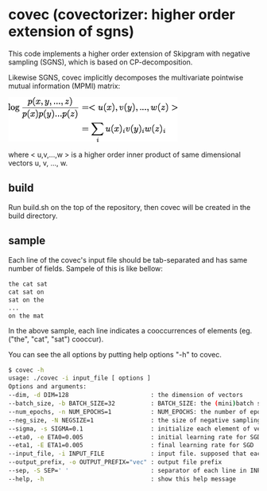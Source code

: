 # covec (covectorizer: higher order extension of sgns)

This code implements a higher order extension of Skipgram with negative sampling (SGNS), which is based on CP-decomposition.

Likewise SGNS, covec implicitly decomposes the multivariate pointwise mutual information (MPMI) matrix:

![Figure 1. decomposition of MPMI-matrix](img/covec_decomposition.png)

where < u,v,...,w > is a higher order inner product of same dimensional vectors u, v, ..., w.

## build

Run build.sh on the top of the repository, then covec will be created in the build directory.

## sample

Each line of the covec's input file should be tab-separated and has same number of fields.
Sampele of this is like bellow:

```
the cat sat
cat sat on
sat on the
...
on the mat
```

In the above sample, each line indicates a cooccurrences of elements (eg. ("the", "cat", "sat") cooccur).

You can see the all options by putting help options "-h" to covec.

```bash
$ covec -h
usage: ./covec -i input_file [ options ]
Options and arguments:
--dim, -d DIM=128                       : the dimension of vectors
--batch_size, -b BATCH_SIZE=32          : BATCH_SIZE: the (mini)batch size
--num_epochs, -n NUM_EPOCHS=1           : NUM_EPOCHS: the number of epochs
--neg_size, -N NEGSIZE=1                : the size of negative sampling
--sigma, -s SIGMA=0.1                   : initialize each element of vector with Normal(0, SIGMA)
--eta0, -e ETA0=0.005                   : initial learning rate for SGD
--eta1, -E ETA1=0.005                   : final learning rate for SGD
--input_file, -i INPUT_FILE             : input file. supposed that each line is separated by SEP
--output_prefix, -o OUTPUT_PREFIX="vec" : output file prefix
--sep, -S SEP='	'                       : separator of each line in INPUT_FILE
--help, -h                              : show this help message

```

